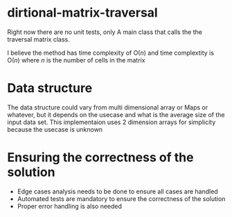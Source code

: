 # dirtional-matrix-traversal
Right now there are no unit tests, only A main class that calls the the traversal matrix class.

I believe the method has time complexity of O(_n_) and time complextity is O(_n_) where _n_ is the number of cells in the matrix

# Data structure
The data structure could vary from multi dimensional array or Maps or whatever, but it depends on the usecase and what is the average size of the input data set. This implementaion uses 2 dimension arrays for simplicity because the usecase is unknown

# Ensuring the correctness of the solution
- Edge cases analysis needs to be done to ensure all cases are handled
- Automated tests are mandatory to ensure the correctness of the solution
- Proper error handling is also needed
